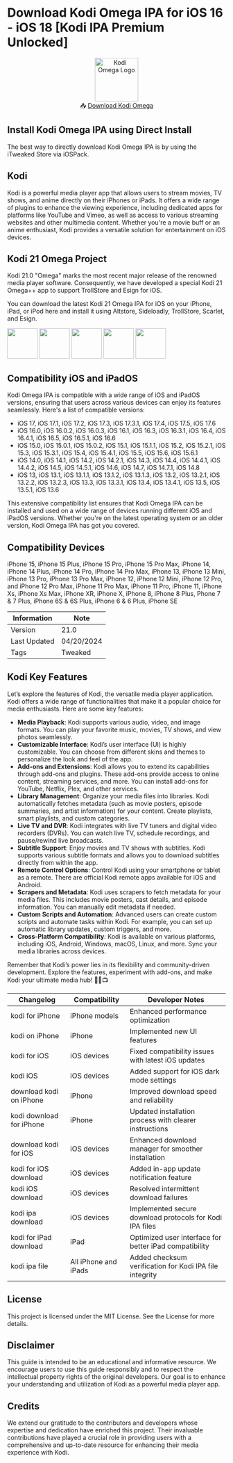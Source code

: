 # Download Kodi Omega IPA for iOS 16 - iOS 18 [Kodi IPA Premium Unlocked]

<p align="center">
    <img src="https://github.com/AppDBRepo/Kodi-iOS-Download/assets/174770769/607986e2-e120-4ae2-a1b1-f703aa8bedda" alt="Kodi Omega Logo" width="100" height="100">
    <br>
    📥 <a href="https://iospack.com/apps/download-itweaked-store/#download">Download Kodi Omega </a>
</p>

## Install Kodi Omega IPA using Direct Install

The best way to directly download Kodi Omega IPA is by using the iTweaked Store via iOSPack.

## Kodi 
Kodi is a powerful media player app that allows users to stream movies, TV shows, and anime directly on their iPhones or iPads. It offers a wide range of plugins to enhance the viewing experience, including dedicated apps for platforms like YouTube and Vimeo, as well as access to various streaming websites and other multimedia content. Whether you're a movie buff or an anime enthusiast, Kodi provides a versatile solution for entertainment on iOS devices. 

## Kodi 21 Omega Project 

Kodi 21.0 "Omega" marks the most recent major release of the renowned media player software. Consequently, we have developed a special Kodi 21 Omega++ app to support TrollStore and Esign for iOS.

You can download the latest Kodi 21 Omega IPA for iOS on your iPhone, iPad, or iPod here and install it using Altstore, Sideloadly, TrollStore, Scarlet, and Esign.

 [<img src="https://github.com/AppDBRepo/Kodi-iOS-Download/assets/174770769/274fbadf-aee0-42ac-a916-b74b3a82ee6c" width="70" height="70">](https://iospack.com/apps/esign-ipa-installer/)   [<img src="https://github.com/AppDBRepo/Kodi-iOS-Download/assets/174770769/9003e658-4e3f-4a46-bf18-b611c8a58e36" width="70" height="70">](https://iospack.com/apps/trollstore/)  [<img src="https://github.com/AppDBRepo/Kodi-iOS-Download/assets/174770769/486b63aa-4b60-4a62-99ae-2d721c4aca87" width="70" height="70">](https://iexmo.com/altstore/)  [<img src="https://github.com/AppDBRepo/Kodi-iOS-Download/assets/174770769/d66ecec2-c29a-4624-a493-f57a1e26e150" width="70" height="70">](https://iexmo.com/sideloadly/)  [<img src="https://github.com/AppDBRepo/Kodi-iOS-Download/assets/174770769/1cc2a641-24b7-4ffe-b76d-3a750b687bcf" width="70" height="70">](https://iexmo.com/updates/sidestore-ios/) 

## Compatibility iOS and iPadOS

Kodi Omega IPA is compatible with a wide range of iOS and iPadOS versions, ensuring that users across various devices can enjoy its features seamlessly. Here's a list of compatible versions:

- iOS 17, iOS 17.1, iOS 17.2, iOS 17.3, iOS 17.3.1, iOS 17.4, iOS 17.5, iOS 17.6
- iOS 16.0, iOS 16.0.2, iOS 16.0.3, iOS 16.1, iOS 16.3, iOS 16.3.1, iOS 16.4, iOS 16.4.1, iOS 16.5, iOS 16.5.1, iOS 16.6
- iOS 15.0, iOS 15.0.1, iOS 15.0.2, iOS 15.1, iOS 15.1.1, iOS 15.2, iOS 15.2.1, iOS 15.3, iOS 15.3.1, iOS 15.4, iOS 15.4.1, iOS 15.5, iOS 15.6, iOS 15.6.1
- iOS 14.0, iOS 14.1, iOS 14.2, iOS 14.2.1, iOS 14.3, iOS 14.4, iOS 14.4.1, iOS 14.4.2, iOS 14.5, iOS 14.5.1, iOS 14.6, iOS 14.7, iOS 14.7.1, iOS 14.8
- iOS 13, iOS 13.1, iOS 13.1.1, iOS 13.1.2, iOS 13.1.3, iOS 13.2, iOS 13.2.1, iOS 13.2.2, iOS 13.2.3, iOS 13.3, iOS 13.3.1, iOS 13.4, iOS 13.4.1, iOS 13.5, iOS 13.5.1, iOS 13.6

This extensive compatibility list ensures that Kodi Omega IPA can be installed and used on a wide range of devices running different iOS and iPadOS versions. Whether you're on the latest operating system or an older version, Kodi Omega IPA has got you covered.

## Compatibility Devices
iPhone 15, iPhone 15 Plus, iPhone 15 Pro, iPhone 15 Pro Max, iPhone 14, iPhone 14 Plus, iPhone 14 Pro, iPhone 14 Pro Max, iPhone 13, iPhone 13 Mini, iPhone 13 Pro, iPhone 13 Pro Max, iPhone 12, iPhone 12 Mini, iPhone 12 Pro, and iPhone 12 Pro Max, iPhone 11 Pro Max, iPhone 11 Pro, iPhone 11, iPhone Xs, iPhone Xs Max, iPhone XR, iPhone X, iPhone 8, iPhone 8 Plus, Phone 7 & 7 Plus, iPhone 6S & 6S Plus, iPhone 6 & 6 Plus, iPhone SE

| Information   | Note                  |
|---------------|-------------------|
| Version       | 21.0              |
| Last Updated  | 04/20/2024        |
| Tags          | Tweaked           |

## Kodi Key Features
Let’s explore the features of Kodi, the versatile media player application. Kodi offers a wide range of functionalities that make it a popular choice for media enthusiasts. Here are some key features:
- **Media Playback**: Kodi supports various audio, video, and image formats. You can play your favorite music, movies, TV shows, and view photos seamlessly.
- **Customizable Interface**: Kodi’s user interface (UI) is highly customizable. You can choose from different skins and themes to personalize the look and feel of the app.
- **Add-ons and Extensions**: Kodi allows you to extend its capabilities through add-ons and plugins. These add-ons provide access to online content, streaming services, and more. You can install add-ons for YouTube, Netflix, Plex, and other services.
- **Library Management**: Organize your media files into libraries. Kodi automatically fetches metadata (such as movie posters, episode summaries, and artist information) for your content. Create playlists, smart playlists, and custom categories.
- **Live TV and DVR**: Kodi integrates with live TV tuners and digital video recorders (DVRs). You can watch live TV, schedule recordings, and pause/rewind live broadcasts.
- **Subtitle Support**: Enjoy movies and TV shows with subtitles. Kodi supports various subtitle formats and allows you to download subtitles directly from within the app.
- **Remote Control Options**: Control Kodi using your smartphone or tablet as a remote. There are official Kodi remote apps available for iOS and Android.
- **Scrapers and Metadata**: Kodi uses scrapers to fetch metadata for your media files. This includes movie posters, cast details, and episode information. You can manually edit metadata if needed.
- **Custom Scripts and Automation**: Advanced users can create custom scripts and automate tasks within Kodi. For example, you can set up automatic library updates, custom triggers, and more.
- **Cross-Platform Compatibility**: Kodi is available on various platforms, including iOS, Android, Windows, macOS, Linux, and more. Sync your media libraries across devices.

Remember that Kodi’s power lies in its flexibility and community-driven development. Explore the features, experiment with add-ons, and make Kodi your ultimate media hub! 🎥🎶📺

| Changelog     | Compatibility         | Developer Notes                                  |
|---------------|-----------------------|--------------------------------------------------|
| kodi for iPhone | iPhone models       | Enhanced performance optimization               |
| kodi on iPhone  | iPhone              | Implemented new UI features                     |
| kodi for iOS    | iOS devices         | Fixed compatibility issues with latest iOS updates|
| kodi iOS        | iOS devices         | Added support for iOS dark mode settings         |
| download kodi on iPhone | iPhone        | Improved download speed and reliability           |
| kodi download for iPhone | iPhone      | Updated installation process with clearer instructions |
| download kodi for iOS  | iOS devices    | Enhanced download manager for smoother installation |
| kodi for iOS download  | iOS devices    | Added in-app update notification feature          |
| kodi iOS download      | iOS devices    | Resolved intermittent download failures            |
| kodi ipa download      | iOS devices    | Implemented secure download protocols for Kodi IPA files |
| kodi for iPad download | iPad           | Optimized user interface for better iPad compatibility |
| kodi ipa file          | All iPhone and iPads | Added checksum verification for Kodi IPA file integrity |

## License
This project is licensed under the MIT License. See the License for more details.

## Disclaimer
This guide is intended to be an educational and informative resource. We encourage users to use this guide responsibly and to respect the intellectual property rights of the original developers. Our goal is to enhance your understanding and utilization of Kodi as a powerful media player app.

## Credits
We extend our gratitude to the contributors and developers whose expertise and dedication have enriched this project. Their invaluable contributions have played a crucial role in providing users with a comprehensive and up-to-date resource for enhancing their media experience with Kodi.
